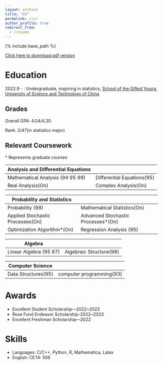```yaml
---
layout: archive
title: "CV"
permalink: /cv/
author_profile: true
redirect_from:
  - /resume
---
```


{% include base_path %}

[Click here to download pdf version](../assets/Curriculum_Vitae.pdf)

Education
======
2022.9 - : Undergraduate, majoring in statistics, [School of the Gifted Young](https://en.scgy.ustc.edu.cn/), [University of Science and Technology of China](https://en.ustc.edu.cn/)

## Grades

Overall GPA: 4.04/4.30.

Rank: 2/47(in statistics major)

## Relevant Coursework
\* Represents graduate courses

|Analysis and Differential Equations||
|------------ | ----------- |
| Mathematical Analysis (94 95 99)| Differential Equations(95)| 
| Real Analysis(On) | Complex Analysis(On)      |

|Probability and Statistics||
|------------ | ----------- |
| Probability (98)| Mathematical Statistics(On)| 
| Applied Stochastic Processes(On) | Advanced Stochastic Processes*(On)    |
|Optimization Algorithm*(On)|Regression Analysis (95)|

|Algebra||
|------------ | ----------- |
| Linear Algebra (95 97)| Algebraic Structure(98)| 

|Computer Science||
|------------ | ----------- |
| Data Structures(95)| computer programming(93)| 

# Awards
* Excellent Student Scholarship—2022~2023
* Rose Fund Endeavor Scholarship-2022~2023
* Excellent Freshman Scholarship—2022

  
# Skills
* Languages: C/C++, Python,   R, Mathematica, Latex
* English: CET4: 559
  <!--    Libraries: pandas, NumPy, Matplotlib -->
 

